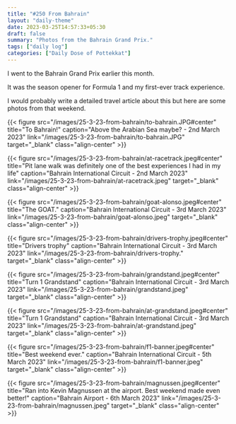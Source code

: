 ```yaml
---
title: "#250 From Bahrain"
layout: "daily-theme"
date: 2023-03-25T14:57:33+05:30
draft: false
summary: "Photos from the Bahrain Grand Prix."
tags: ["daily log"]
categories: ["Daily Dose of Pottekkat"]
---
```


I went to the Bahrain Grand Prix earlier this month.

It was the season opener for Formula 1 and my first-ever track experience.

I would probably write a detailed travel article about this but here are some photos from that weekend.

{{< figure src="/images/25-3-23-from-bahrain/to-bahrain.JPG#center" title="To Bahrain!" caption="Above the Arabian Sea maybe? - 2nd March 2023" link="/images/25-3-23-from-bahrain/to-bahrain.JPG" target="_blank" class="align-center" >}}

{{< figure src="/images/25-3-23-from-bahrain/at-racetrack.jpeg#center" title="Pit lane walk was definitely one of the best experiences I had in my life" caption="Bahrain International Circuit - 2nd March 2023" link="/images/25-3-23-from-bahrain/at-racetrack.jpeg" target="_blank" class="align-center" >}}

{{< figure src="/images/25-3-23-from-bahrain/goat-alonso.jpeg#center" title="The GOAT." caption="Bahrain International Circuit - 3rd March 2023" link="/images/25-3-23-from-bahrain/goat-alonso.jpeg" target="_blank" class="align-center" >}}

{{< figure src="/images/25-3-23-from-bahrain/drivers-trophy.jpeg#center" title="Drivers trophy" caption="Bahrain International Circuit - 3rd March 2023" link="/images/25-3-23-from-bahrain/drivers-trophy." target="_blank" class="align-center" >}}

{{< figure src="/images/25-3-23-from-bahrain/grandstand.jpeg#center" title="Turn 1 Grandstand" caption="Bahrain International Circuit - 3rd March 2023" link="/images/25-3-23-from-bahrain/grandstand.jpeg" target="_blank" class="align-center" >}}

{{< figure src="/images/25-3-23-from-bahrain/at-grandstand.jpeg#center" title="Turn 1 Grandstand" caption="Bahrain International Circuit - 3rd March 2023" link="/images/25-3-23-from-bahrain/at-grandstand.jpeg" target="_blank" class="align-center" >}}

{{< figure src="/images/25-3-23-from-bahrain/f1-banner.jpeg#center" title="Best weekend ever." caption="Bahrain International Circuit - 5th March 2023" link="/images/25-3-23-from-bahrain/f1-banner.jpeg" target="_blank" class="align-center" >}}

{{< figure src="/images/25-3-23-from-bahrain/magnussen.jpeg#center" title="Ran into Kevin Magnussen at the airport. Best weekend made even better!" caption="Bahrain Airport - 6th March 2023" link="/images/25-3-23-from-bahrain/magnussen.jpeg" target="_blank" class="align-center" >}}
